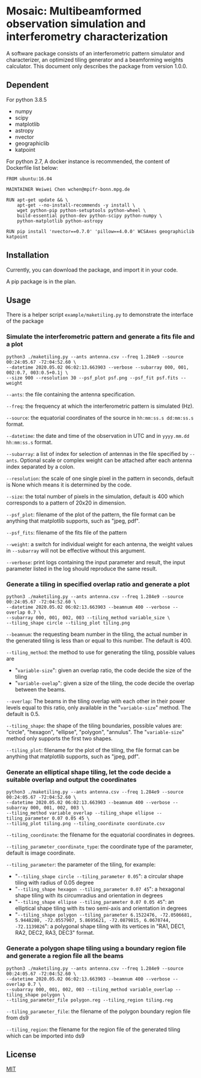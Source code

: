 # Mosaic: Multibeamformed observation simulation and interferometry characterization

A software package consists of an interferometric pattern simulator and characterizer, an optimized tiling generator and a beamforming weights calculator. This document only describes the package from version 1.0.0.

## Dependent

For python 3.8.5

- numpy
- scipy
- matplotlib
- astropy
- nvector
- geographiclib
- katpoint

For python 2.7,  A docker instance is recommended, the content of Dockerfile list below:

```
FROM ubuntu:16.04

MAINTAINER Weiwei Chen wchen@mpifr-bonn.mpg.de

RUN apt-get update && \
    apt-get --no-install-recommends -y install \
    wget python-pip python-setuptools python-wheel \
    build-essential python-dev python-scipy python-numpy \
    python-matplotlib python-astropy

RUN pip install 'nvector==0.7.0' 'pillow==4.0.0' WCSAxes geographiclib katpoint
```

## Installation

Currently, you can download the package, and import it in your code.

A pip package is in the plan.

## Usage

There is a helper script `example/maketiling.py` to demonstrate the interface of the package

### Simulate the interferometric pattern and generate a fits file and a plot

```
python3 ./maketiling.py --ants antenna.csv --freq 1.284e9 --source 00:24:05.67 -72:04:52.60 \
--datetime 2020.05.02 06:02:13.663903 --verbose --subarray 000, 001, 002:0.7, 003:0.5+0.1j \
--size 900 --resolution 30 --psf_plot psf.png --psf_fit psf.fits --weight
```

`--ants`: the file containing the antenna specification.

`--freq`: the frequency at which the interferometric pattern is simulated (Hz).

`--source`: the equatorial coordinates of the source in `hh:mm:ss.s dd:mm:ss.s` format.

`--datetime`: the date and time of the observation in UTC and in `yyyy.mm.dd hh:mm:ss.s` format.

 `--subarray`: a list of index for selection of antennas in the file specified by `--ants`. Optional scale or complex weight can be attached after each antenna index separated by a colon.

`--resolution`: the scale of one single pixel in the pattern in seconds, default is None which means it is determined by the code.

`--size`: the total number of pixels in the simulation, default is 400 which corresponds to a pattern of 20x20 in dimension.

`--psf_plot`: filename of the plot of the pattern, the file format can be anything that matplotlib supports, such as "jpeg, pdf".

`--psf_fits`: filename of the fits file of the pattern

`--weight`: a switch for individual weight for each antenna, the weight values in `--subarray` will not be effective without this argument.

`--verbose`: print logs containing the input parameter and result, the input parameter listed in the log should reproduce the same result.

### Generate a tiling in specified overlap ratio and generate a plot

```
python3 ./maketiling.py --ants antenna.csv --freq 1.284e9 --source 00:24:05.67 -72:04:52.60 \
--datetime 2020.05.02 06:02:13.663903 --beamnum 400 --verbose --overlap 0.7 \
--subarray 000, 001, 002, 003 --tiling_method variable_size \
--tiling_shape circle --tiling_plot tiling.png
```

`--beamnum`: the requesting beam number in the tiling, the actual number in the generated tiling is less than or equal to this number. The default is 400.

`--tiling_method`: the method to use for generating the tiling, possible values are

- "`variable-size`": given an overlap ratio, the code decide the size of the tiling
- "`variable-ovelap`": given a size of the tiling, the code decide the overlap between the beams.

`--overlap`: The beams in the tiling overlap with each other in their power levels equal to this ratio, only available in the "`variable-size`" method. The default is 0.5.

`--tiling_shape`: the shape of the tiling boundaries, possible values are: "circle", "hexagon", "ellipse", "polygon", "annulus". The "`variable-size`" method only supports the first two shapes.

`--tiling_plot`: filename for the plot of the tiling, the file format can be anything that matplotlib supports, such as "jpeg, pdf".

### Generate an elliptical shape tiling,  let the code decide a suitable overlap and output the coordinates

```
python3 ./maketiling.py --ants antenna.csv --freq 1.284e9 --source 00:24:05.67 -72:04:52.60 \
--datetime 2020.05.02 06:02:13.663903 --beamnum 400 --verbose --subarray 000, 001, 002, 003 \
--tiling_method variable_overlap --tiling_shape ellipse --tiling_parameter 0.07 0.05 45 \
--tiling_plot tiling.png --tiling_coordinate coordinate.csv
```

`--tiling_coordinate`: the filename for the equatorial coordinates in degrees.

`--tiling_parameter_coordinate_type`: the coordinate type of the parameter,  default is image coordinate.

`--tiling_parameter`: the parameter of the tiling, for example:

- "`--tiling_shape circle --tiling_parameter 0.05`": a circular shape tiling with radius of 0.05 degree
-  "`--tiling_shape hexagon --tiling_parameter 0.07 45`": a hexagonal shape tiling with its circumradius and orientation in degrees
-  "`--tiling_shape ellipse --tiling_parameter 0.07 0.05 45`": an elliptical shape tiling with its two semi-axis and orientation in degrees
-  "`--tiling_shape polygon --tiling_parameter 6.1522476, -72.0506681, 5.9448280, -72.0557907, 5.8695621, -72.0879815, 6.0670744, -72.1139826`": a polygonal shape tiling with its vertices in "RA1, DEC1, RA2, DEC2, RA3, DEC3" format.

### Generate a polygon shape tiling using a boundary region file and generate a region file all the beams

```
python3 ./maketiling.py --ants antenna.csv --freq 1.284e9 --source 00:24:05.67 -72:04:52.60 \
--datetime 2020.05.02 06:02:13.663903 --beamnum 400 --verbose --overlap 0.7 \
--subarray 000, 001, 002, 003 --tiling_method variable_overlap --tiling_shape polygon \
--tiling_parameter_file polygon.reg --tiling_region tiling.reg
```

`--tiling_parameter_file`: the filename of the polygon boundary region file from ds9

`--tiling_region`: the filename for the region file of the generated tiling which can be imported into ds9

## License

[MIT](https://github.com/wchenastro/Mosaic/blob/master/LICENSE)

